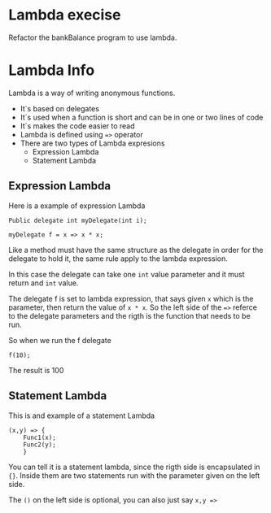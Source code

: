 # Lambda execise
Refactor the bankBalance program to use lambda.

# Lambda Info
Lambda is a way of writing anonymous functions.
- It´s based on delegates
- It´s used when a function is short and can be in one or two lines of code
- It´s makes the code easier to read
- Lambda is defined using `=>` operator
- There are two types of Lambda expresions
	- Expression Lambda 
	- Statement Lambda

## Expression Lambda
Here is a example of expression Lambda
```
Public delegate int myDelegate(int i);

myDelegate f = x => x * x;
```
Like a method must have the same structure as the delegate in order for the delegate to hold it,
the same rule apply to the lambda expression.

In this case the delegate can take one `int` value parameter and it must return and `int` value.

The delegate f is set to lambda expression, that says given `x` which is the parameter, then return the value of `x * x`.
So the left side of the `=>` referce to the delegate parameters and the rigth is the function that needs to be run. 

So when we run the f delegate
```
f(10);
```
The result is 100

## Statement Lambda
This is and example of a statement Lambda
```
(x,y) => {
	Func1(x);
	Func2(y);
	}
```
You can tell it is a statement lambda, since the rigth side is encapsulated in `{}`. 
Inside them are two statements run with the parameter given on the left side.

The `()` on the left side is optional, you can also just say `x,y =>`
